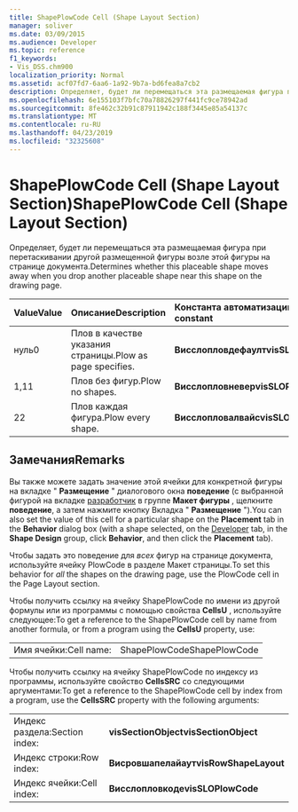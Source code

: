 ```yaml
---
title: ShapePlowCode Cell (Shape Layout Section)
manager: soliver
ms.date: 03/09/2015
ms.audience: Developer
ms.topic: reference
f1_keywords:
- Vis_DSS.chm900
localization_priority: Normal
ms.assetid: acf07fd7-6aa6-1a92-9b7a-bd6fea8a7cb2
description: Определяет, будет ли перемещаться эта размещаемая фигура при перетаскивании другой размещенной фигуры возле этой фигуры на странице документа.
ms.openlocfilehash: 6e155103f7bfc70a78826297f441fc9ce78942ad
ms.sourcegitcommit: 8fe462c32b91c87911942c188f3445e85a54137c
ms.translationtype: MT
ms.contentlocale: ru-RU
ms.lasthandoff: 04/23/2019
ms.locfileid: "32325608"
---
```

# <a name="shapeplowcode-cell-shape-layout-section"></a><span data-ttu-id="fd0bc-103">ShapePlowCode Cell (Shape Layout Section)</span><span class="sxs-lookup"><span data-stu-id="fd0bc-103">ShapePlowCode Cell (Shape Layout Section)</span></span>

<span data-ttu-id="fd0bc-104">Определяет, будет ли перемещаться эта размещаемая фигура при перетаскивании другой размещенной фигуры возле этой фигуры на странице документа.</span><span class="sxs-lookup"><span data-stu-id="fd0bc-104">Determines whether this placeable shape moves away when you drop another placeable shape near this shape on the drawing page.</span></span>
  
|<span data-ttu-id="fd0bc-105">**Value**</span><span class="sxs-lookup"><span data-stu-id="fd0bc-105">**Value**</span></span>|<span data-ttu-id="fd0bc-106">**Описание**</span><span class="sxs-lookup"><span data-stu-id="fd0bc-106">**Description**</span></span>|<span data-ttu-id="fd0bc-107">**Константа автоматизации**</span><span class="sxs-lookup"><span data-stu-id="fd0bc-107">**Automation constant**</span></span>|
|:-----|:-----|:-----|
|<span data-ttu-id="fd0bc-108">нуль</span><span class="sxs-lookup"><span data-stu-id="fd0bc-108">0</span></span>  <br/> |<span data-ttu-id="fd0bc-109">Плов в качестве указания страницы.</span><span class="sxs-lookup"><span data-stu-id="fd0bc-109">Plow as page specifies.</span></span>  <br/> |<span data-ttu-id="fd0bc-110">**Висслопловдефаулт**</span><span class="sxs-lookup"><span data-stu-id="fd0bc-110">**visSLOPlowDefault**</span></span> <br/> |
|<span data-ttu-id="fd0bc-111">1,1</span><span class="sxs-lookup"><span data-stu-id="fd0bc-111">1</span></span>  <br/> |<span data-ttu-id="fd0bc-112">Плов без фигур.</span><span class="sxs-lookup"><span data-stu-id="fd0bc-112">Plow no shapes.</span></span>  <br/> |<span data-ttu-id="fd0bc-113">**Висслопловневер**</span><span class="sxs-lookup"><span data-stu-id="fd0bc-113">**visSLOPlowNever**</span></span> <br/> |
|<span data-ttu-id="fd0bc-114">2</span><span class="sxs-lookup"><span data-stu-id="fd0bc-114">2</span></span>  <br/> |<span data-ttu-id="fd0bc-115">Плов каждая фигура.</span><span class="sxs-lookup"><span data-stu-id="fd0bc-115">Plow every shape.</span></span>  <br/> |<span data-ttu-id="fd0bc-116">**Висслопловалвайс**</span><span class="sxs-lookup"><span data-stu-id="fd0bc-116">**visSLOPlowAlways**</span></span> <br/> |
   
## <a name="remarks"></a><span data-ttu-id="fd0bc-117">Замечания</span><span class="sxs-lookup"><span data-stu-id="fd0bc-117">Remarks</span></span>

<span data-ttu-id="fd0bc-118">Вы также можете задать значение этой ячейки для конкретной фигуры на вкладке " **Размещение** " диалогового окна **поведение** (с выбранной фигурой на вкладке [разработчик](run-in-developer-mode-display-the-developer-tab.md) в группе **Макет фигуры** , щелкните **поведение**, а затем нажмите кнопку Вкладка " **Размещение** ").</span><span class="sxs-lookup"><span data-stu-id="fd0bc-118">You can also set the value of this cell for a particular shape on the **Placement** tab in the **Behavior** dialog box (with a shape selected, on the [Developer](run-in-developer-mode-display-the-developer-tab.md) tab, in the **Shape Design** group, click **Behavior**, and then click the **Placement** tab).</span></span> 
  
<span data-ttu-id="fd0bc-119">Чтобы задать это поведение для *всех* фигур на странице документа, используйте ячейку PlowCode в разделе Макет страницы.</span><span class="sxs-lookup"><span data-stu-id="fd0bc-119">To set this behavior for  *all*  the shapes on the drawing page, use the PlowCode cell in the Page Layout section.</span></span> 
  
<span data-ttu-id="fd0bc-120">Чтобы получить ссылку на ячейку ShapePlowCode по имени из другой формулы или из программы с помощью свойства **CellsU** , используйте следующее:</span><span class="sxs-lookup"><span data-stu-id="fd0bc-120">To get a reference to the ShapePlowCode cell by name from another formula, or from a program using the **CellsU** property, use:</span></span> 
  
|||
|:-----|:-----|
|<span data-ttu-id="fd0bc-121">Имя ячейки:</span><span class="sxs-lookup"><span data-stu-id="fd0bc-121">Cell name:</span></span>  <br/> |<span data-ttu-id="fd0bc-122">ShapePlowCode</span><span class="sxs-lookup"><span data-stu-id="fd0bc-122">ShapePlowCode</span></span>  <br/> |
   
<span data-ttu-id="fd0bc-123">Чтобы получить ссылку на ячейку ShapePlowCode по индексу из программы, используйте свойство **CellsSRC** со следующими аргументами:</span><span class="sxs-lookup"><span data-stu-id="fd0bc-123">To get a reference to the ShapePlowCode cell by index from a program, use the **CellsSRC** property with the following arguments:</span></span> 
  
|||
|:-----|:-----|
|<span data-ttu-id="fd0bc-124">Индекс раздела:</span><span class="sxs-lookup"><span data-stu-id="fd0bc-124">Section index:</span></span>  <br/> |<span data-ttu-id="fd0bc-125">**visSectionObject**</span><span class="sxs-lookup"><span data-stu-id="fd0bc-125">**visSectionObject**</span></span> <br/> |
|<span data-ttu-id="fd0bc-126">Индекс строки:</span><span class="sxs-lookup"><span data-stu-id="fd0bc-126">Row index:</span></span>  <br/> |<span data-ttu-id="fd0bc-127">**Висровшапелайаут**</span><span class="sxs-lookup"><span data-stu-id="fd0bc-127">**visRowShapeLayout**</span></span> <br/> |
|<span data-ttu-id="fd0bc-128">Индекс ячейки:</span><span class="sxs-lookup"><span data-stu-id="fd0bc-128">Cell index:</span></span>  <br/> |<span data-ttu-id="fd0bc-129">**Висслопловкоде**</span><span class="sxs-lookup"><span data-stu-id="fd0bc-129">**visSLOPlowCode**</span></span> <br/> |
   

